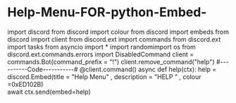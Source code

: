 # Help-Menu-FOR-python-Embed-

import discord
from discord import colour
from discord import embeds
from discord import client
from discord.ext import commands
from discord.ext import tasks
from asyncio import *
import randomimport os
from discord.ext.commands.errors import DisabledCommand
client = commands.Bot(command_prefix = "!")
client.remove_command("help")
#----------Code-----------#
 @client.command() async def help(ctx):     help = discord.Embed(title = "Help Menu" , description = "HELP " , colour =0xED102B)    
 await ctx.send(embed=help)
